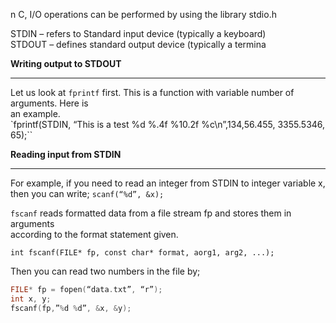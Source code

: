n C, I/O operations can be performed by using the library stdio.h

STDIN – refers to Standard input device (typically a keyboard)  
STDOUT – defines standard output device (typically a termina

**Writing output to STDOUT** 
***
Let us look at `fprintf` first. 
This is a function with variable number of arguments. Here is  
an example.  
`fprintf(STDIN, “This is a test %d %.4f %10.2f %c\n”,134,56.455, 3355.5346, 65);``

**Reading input from STDIN**
***
For example, 
if you need to read  an integer from STDIN
to integer variable x, then you can write;
`scanf(“%d”, &x);`

`fscanf` reads formatted data from a file stream fp and stores them in arguments  
according to the format statement given.

`int fscanf(FILE* fp, const char* format, aorg1, arg2, ...);`

Then you can read two numbers in the file by;  
```C
FILE* fp = fopen(“data.txt”, “r”);  
int x, y;  
fscanf(fp,”%d %d”, &x, &y);
```
